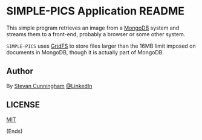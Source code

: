 # SIMPLE-PICS Application README
This simple program retrieves an image from a [MongoDB](https://www.mongodb.com/) system and streams them to a front-end, probably a browser or some other system.

`SIMPLE-PICS` uses [GridFS](https://docs.mongodb.com/manual/core/gridfs) to store files larger than the 16MB limit imposed on documents in MongoDB, though it is actually part of MongoDB.

## Author
By [Stevan Cunningham](https://instagram.com/nah.mean_jah.feel) [@LinkedIn](https://linkedin.com/in/stevancunningham)

## LICENSE
[MIT](LICENSE)

(Ends)
